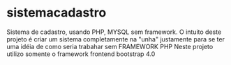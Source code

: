 # sistemacadastro
Sistema de cadastro, usando PHP, MYSQL sem framework.
O intuito deste projeto é criar um sistema completamente na "unha" justamente para se ter uma idéia de como seria trabahar sem FRAMEWORK PHP
Neste projeto utilizo somente o framework frontend bootstrap 4.0
